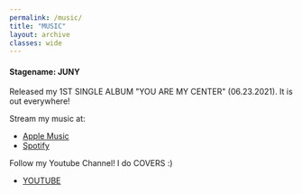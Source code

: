 ```yaml
---
permalink: /music/
title: "MUSIC"
layout: archive
classes: wide
---
```


#### Stagename: JUNY

Released my 1ST SINGLE ALBUM "YOU ARE MY CENTER" (06.23.2021). It is out everywhere!

Stream my music at:
- [Apple Music](https://music.apple.com/us/artist/1572064912)
- [Spotify](https://open.spotify.com/artist/5ZHVsrpwCO8LOcv3JXXfU9)

Follow my Youtube Channel! I do COVERS :)
- [YOUTUBE](https://www.youtube.com/channel/UCDBi2xuCCF4qNWCWfyIBUlQ)
